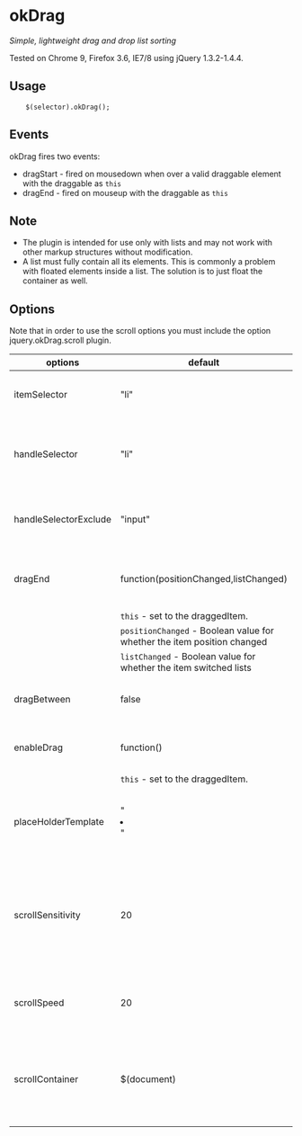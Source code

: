 # okDrag

*Simple, lightweight drag and drop list sorting*

Tested on Chrome 9, Firefox 3.6, IE7/8 using jQuery 1.3.2-1.4.4.

## Usage

		$(selector).okDrag();

## Events

okDrag fires two events:

* dragStart - fired on mousedown when over a valid draggable element with the draggable as `this`
* dragEnd   - fired on mouseup with the draggable as `this`

## Note

* The plugin is intended for use only with lists and may not work with other markup structures without modification.
* A list must fully contain all its elements. This is commonly a problem with floated elements inside a list. The solution is to just float the container as well.

## Options

Note that in order to use the scroll options you must include the option jquery.okDrag.scroll plugin.

options                | default                                       | description
-----------------------| --------------------------------------------- | ---------------------------------------------------------------------
itemSelector           | "li"                                          | Actual element that will be dragged
handleSelector         | "li"                                          | Selector of the element inside the list to act as the drag handle.
handleSelectorExclude  | "input"                                       | Exclude certain elements from being handles
dragEnd                | function(positionChanged,listChanged)         | Callback executed after the dragging has ended
                                                                       |   `this`            - set to the draggedItem. 
                                                                       |   `positionChanged` - Boolean value for whether the item position changed
                                                                       |   `listChanged`     - Boolean value for whether the item switched lists
dragBetween            | false                                         | Allow dragging between lists.
enableDrag             | function()                                    | If returns true, then dragging is enabled
                                                                       |   `this` - set to the draggedItem. 
placeHolderTemplate    | "<li>&nbsp;</li>"                             | HTML for the placeholder of the dragged item.
scrollSensitivity      | 20                                            | Distance in pixels from the edge of the viewport after which the viewport should scroll. 
scrollSpeed            | 20                                            | Speed at which the window should scroll
scrollContainer        | $(document)                                   | Which element will be scrolled (must be jQuery extended element)
